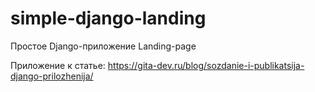 # simple-django-landing
Простое Django-приложение Landing-page

Приложение к статье: https://gita-dev.ru/blog/sozdanie-i-publikatsija-django-prilozhenija/
